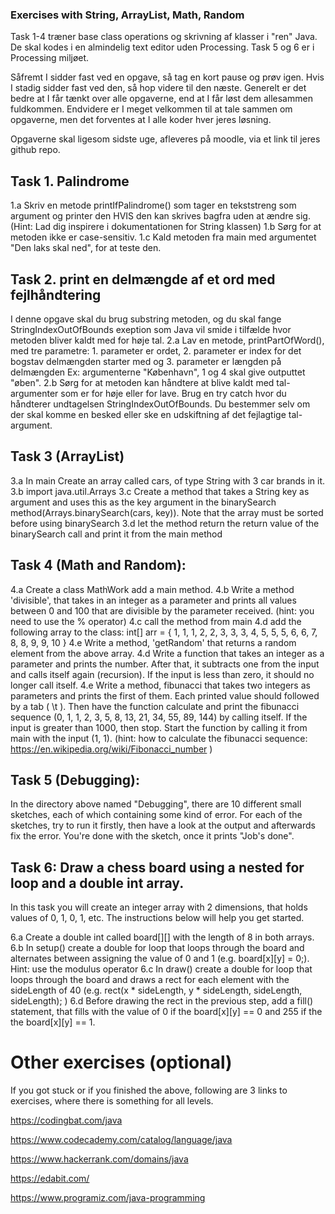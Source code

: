 ### Exercises with String, ArrayList, Math, Random


Task 1-4 træner base class operations og skrivning af klasser i "ren" Java. De skal kodes i en almindelig text editor uden Processing. Task 5 og 6 er i Processing miljøet.


Såfremt I sidder fast ved en opgave, så tag en kort pause og prøv igen. Hvis I stadig sidder fast ved den, så hop videre til den næste.
Generelt er det bedre at I får tænkt over alle opgaverne, end at I får løst dem allesammen fuldkommen. 
Endvidere er I meget velkommen til at tale sammen om opgaverne, men det forventes at I alle koder hver jeres løsning. 


Opgaverne skal ligesom sidste uge, afleveres på moodle, via et link til jeres github repo. 


## Task 1. Palindrome
  1.a Skriv en metode printIfPalindrome() som tager en tekststreng som argument og printer den HVIS den kan skrives bagfra uden at ændre sig. (Hint: Lad dig inspirere i dokumentationen for String klassen)
  1.b Sørg for at metoden ikke er case-sensitiv.
  1.c Kald metoden fra main med argumentet "Den laks skal ned", for at teste den.

## Task 2. print en delmængde af et ord med fejlhåndtering
I denne opgave skal du brug substring metoden, og du skal fange StringIndexOutOfBounds exeption som Java vil smide i tilfælde hvor metoden bliver kaldt med for høje tal.
2.a Lav en metode, printPartOfWord(), med tre parametre: 1. parameter er ordet, 2. parameter er index for det bogstav delmængden starter med og 3.  parameter er længden på delmængden
Ex: argumenterne "København", 1 og 4  skal give outputtet "øben". 
2.b Sørg for at metoden kan håndtere at blive kaldt med tal-argumenter som er for høje eller for lave. Brug en try catch hvor du håndterer undtagelsen StringIndexOutOfBounds. Du bestemmer selv om der skal komme en besked eller ske en udskiftning af det fejlagtige tal-argument.


## Task 3 (ArrayList)
3.a In main Create an array called cars, of type String with 3 car brands in it.
3.b import java.util.Arrays 
3.c Create a method that takes a String key as argument and uses this as the key argument in the binarySearch method(Arrays.binarySearch(cars, key)). Note that the array must be sorted before using binarySearch
3.d let the method return the return value of the binarySearch call and print it from the main method

## Task 4 (Math and Random):
4.a Create a class MathWork add a main method.
4.b Write a method 'divisible', that takes in an integer as a parameter and prints all values between 0 and 100 that are divisible by the parameter received. 
    (hint: you need to use the % operator)
4.c call the method from main 
4.d add the following array to the class: int[] arr = { 1, 1, 1, 2, 2, 3, 3, 3, 4, 5, 5, 5, 6, 6, 7, 8, 8, 9, 9, 10 }
4.e Write a method, 'getRandom' that returns a random element from the above array.
4.d Write a function that takes an integer as a parameter and prints the number. After that, it subtracts one from the input and calls itself again (recursion). If the input is less than zero, it should no longer call itself. 
4.e Write a method, fibunacci that takes two integers as parameters and prints the first of them.
 Each printed value should followed by a tab ( \\t ). Then have the function calculate and print the fibunacci sequence (0, 1, 1, 2, 3, 5, 8, 13, 21, 34, 55, 89, 144) by calling itself. If the input is greater than 1000, then stop. Start the function by calling it from main with the input (1, 1).
(hint: how to calculate the fibunacci sequence: https://en.wikipedia.org/wiki/Fibonacci_number )

## Task 5 (Debugging):
In the directory above named "Debugging", there are 10 different small sketches, each of which containing some kind of error. For each of the sketches, try to run it firstly, then have a look at the output and afterwards fix the error. You're done with the sketch, once it prints "Job's done". 


## Task 6: Draw a chess board using a nested for loop and a double int array. 
In this task you will create an integer array with 2 dimensions, that holds values of 0, 1, 0, 1, etc. The instructions below will help you get started. 

6.a Create a double int called board[][] with the length of 8 in both arrays. 
6.b In setup() create a double for loop that loops through the board and alternates between assigning the value of 0 and 1 (e.g. board[x][y] = 0;). Hint: use the modulus operator
6.c In draw() create a double for loop that loops through the board and draws a rect for each element with the sideLength of 40 (e.g. rect(x * sideLength, y * sideLength, sideLength, sideLength); )
6.d Before drawing the rect in the previous step, add a fill() statement, that fills with the value of 0 if the board[x][y] == 0 and  255 if the the board[x][y] == 1.

# Other exercises (optional)
If you got stuck or if you finished the above, following are 3 links to exercises, where there is something for all levels.

https://codingbat.com/java 

https://www.codecademy.com/catalog/language/java 
 
https://www.hackerrank.com/domains/java 

https://edabit.com/ 

https://www.programiz.com/java-programming 

